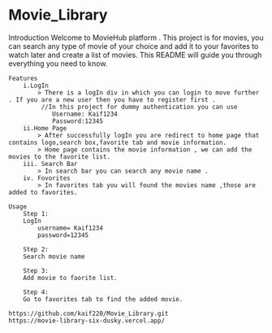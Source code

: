 # Movie_Library
   Introduction
      Welcome to MovieHub platform . This project is for movies, you can search any type of movie of your choice and add it to your favorites to watch later and create a list of movies. This README will guide you through everything you need to know.

    Features
        i.LogIn
            > There is a logIn div in which you can login to move further . If you are a new user then you have to register first .
             //In this project for dummy authentication you can use
                Username: Kaif1234
                Password:12345
        ii.Home Page
            > After successfully logIn you are redirect to home page that contains logo,search box,favorite tab and movie information.
            > Home page contains the movie information , we can add the movies to the favorite list.
        iii. Search Bar
            > In search bar you can search any movie name .
        iv. Fovorites
            > In favorites tab you will found the movies name ,those are added to favorites.

    Usage
        Step 1:
        LogIn 
            username= Kaif1234
            password=12345

        Step 2:
        Search movie name

        Step 3:
        Add movie to faorite list.

        Step 4:
        Go to favorites tab to find the added movie. 

    https://github.com/kaif220/Movie_Library.git
    https://movie-library-six-dusky.vercel.app/